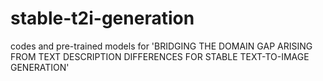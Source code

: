 # stable-t2i-generation

codes and pre-trained models for 'BRIDGING THE DOMAIN GAP ARISING FROM TEXT DESCRIPTION DIFFERENCES FOR STABLE TEXT-TO-IMAGE GENERATION'
